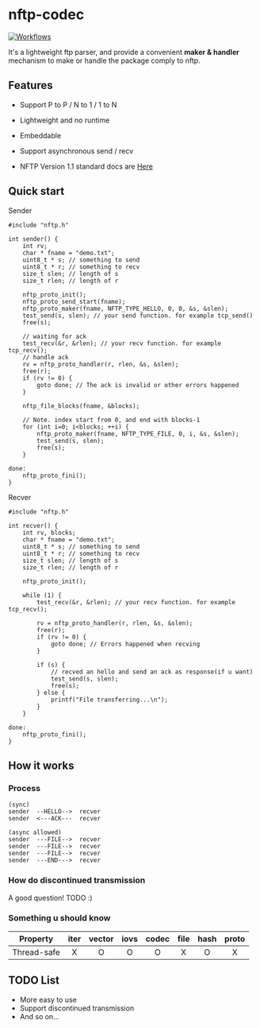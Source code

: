 # nftp-codec

[![Workflows](https://github.com/nanomq/nftp-codec/actions/workflows/test.yml/badge.svg)](https://github.com/nanomq/nftp-codec/actions)

It's a lightweight ftp parser, and provide a convenient **maker & handler** mechanism to make or handle the package comply to nftp.

## Features

* Support P to P / N to 1 / 1 to N

* Lightweight and no runtime

* Embeddable

* Support asynchronous send / recv

* NFTP Version 1.1 standard docs are [Here](https://github.com/nanomq/nftp-codec/blob/main/docs/doc-ver1.1.md)

## Quick start

Sender

```
#include "nftp.h"

int sender() {
	int rv;
	char * fname = "demo.txt";
	uint8_t * s; // something to send
	uint8_t * r; // something to recv
	size_t slen; // length of s
	size_t rlen; // length of r

	nftp_proto_init();
	nftp_proto_send_start(fname);
	nftp_proto_maker(fname, NFTP_TYPE_HELLO, 0, 0, &s, &slen);
	test_send(s, slen); // your send function. for example tcp_send()
	free(s);

	// waiting for ack
	test_recv(&r, &rlen); // your recv function. for example tcp_recv();
	// handle ack
	rv = nftp_proto_handler(r, rlen, &s, &slen);
	free(r);
	if (rv != 0) {
		goto done; // The ack is invalid or other errors happened
	}

	nftp_file_blocks(fname, &blocks);

	// Note. index start from 0, and end with blocks-1
	for (int i=0; i<blocks; ++i) {
		nftp_proto_maker(fname, NFTP_TYPE_FILE, 0, i, &s, &slen);
		test_send(s, slen);
		free(s);
	}

done:
	nftp_proto_fini();
}
```

Recver

```
#include "nftp.h"

int recver() {
	int rv, blocks;
	char * fname = "demo.txt";
	uint8_t * s; // something to send
	uint8_t * r; // something to recv
	size_t slen; // length of s
	size_t rlen; // length of r

	nftp_proto_init();

	while (1) {
		test_recv(&r, &rlen); // your recv function. for example tcp_recv();

		rv = nftp_proto_handler(r, rlen, &s, &slen);
		free(r);
		if (rv != 0) {
			goto done; // Errors happened when recving
		}

		if (s) {
			// recved an hello and send an ack as response(if u want)
			test_send(s, slen);
			free(s);
		} else {
			printf("File transferring...\n");
		}
	}

done:
	nftp_proto_fini();
}
```

## How it works

### Process

```
(sync)
sender  --HELLO-->  recver
sender  <---ACK---  recver

(async allowed)
sender  ---FILE-->  recver
sender  ---FILE-->  recver
sender  ---FILE-->  recver
sender  ---END--->  recver
```

### How do discontinued transmission

A good question! TODO :)

### Something u should know

|  Property   | iter | vector | iovs | codec | file | hash | proto |
| :---------: | :--: | :----: | :--: | :---: | :--: | :--: | :---: |
| Thread-safe |  X   |   O    |  O   |   O   |  X   |  O   |   X   |

## TODO List

* More easy to use
* Support discontinued transmission
* And so on...

